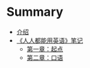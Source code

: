 # Summary
* [介绍](README.md)
* [《人人都能用英语》笔记](Everybody_Can_Use_English/README.md)
    * [第一章：起点](Everybody_Can_Use_English/01.md)
    * [第二章：口语](Everybody_Can_Use_English/02.md)
